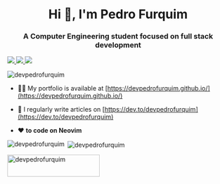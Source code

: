 <h1 align="center">Hi 👋, I'm Pedro Furquim</h1>
<h3 align="center">A Computer Engineering student focused on full stack development</h3>

<p>
  <a href="https://twitter.com/devpedrofurquim" target="blank">
    <img src="https://img.shields.io/badge/-@devpedrofurquim-1ca0f1?style=flat-square&labelColor=1ca0f1&logo=twitter&logoColor=white&link=https://twitter.com/devpedrofurquim">
   <a/>
  <a href="https://www.linkedin.com/in/pedro-furquim-dev/" target="blank">
    <img src="https://img.shields.io/badge/-pedrofurquimdev-blue?style=flat-square&logo=Linkedin&logoColor=white&link=https://www.linkedin.com/in/pedro-furquim-dev/">
  <a/>
   <a href="mailto:pedrofurquim.dev@gmail.com" target="blank">
    <img src="https://img.shields.io/badge/-pedrofurquim.dev@gmail.com-c14438?style=flat-square&logo=Gmail&logoColor=white&link=mailto:pedrofurquim.dev@gmail.com">
   <a/>
</p>

<p align="left"> <img src="https://komarev.com/ghpvc/?username=devpedrofurquim&label=Profile%20views&color=0e75b6&style=flat" alt="devpedrofurquim" /> </p>

- 👨‍💻 My portfolio is available at [https://devpedrofurquim.github.io/](https://devpedrofurquim.github.io/)

- 📝 I regularly write articles on [https://dev.to/devpedrofurquim](https://dev.to/devpedrofurquim)

- ❤️ **to code on Neovim**

<p><img align="left" src="https://github-readme-stats-sigma-five.vercel.app/api/top-langs?username=devpedrofurquim&show_icons=true&locale=en&layout=compact" alt="devpedrofurquim" /></p>

<p>&nbsp;<img align="center" src="https://github-readme-stats-sigma-five.vercel.app/api?username=devpedrofurquim&show_icons=true&locale=en" alt="devpedrofurquim" /></p>

<p><a href="https://ko-fi.com/devpedrofurquim"> <img align="left" src="https://cdn.ko-fi.com/cdn/kofi3.png?v=3" height="50" width="210" alt="devpedrofurquim" /></a></p><br><br>
